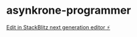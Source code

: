 # asynkrone-programmer

[Edit in StackBlitz next generation editor ⚡️](https://stackblitz.com/~/github.com/MissKluck/asynkrone-programmer)